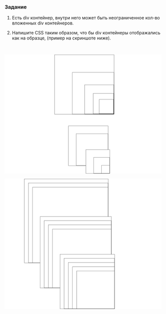 ### Задание

1. Есть div контейнер, внутри него может быть неограниченное кол-во
   вложенных div контейнеров.

2. Напишите CSS таким образом, что бы div контейнеры отображались
   как на образце, (пример на скриншоте ниже).


<br/>

![screenshot](./screenshots/screenshot1.png)

![screenshot](./screenshots/screenshot2.png)